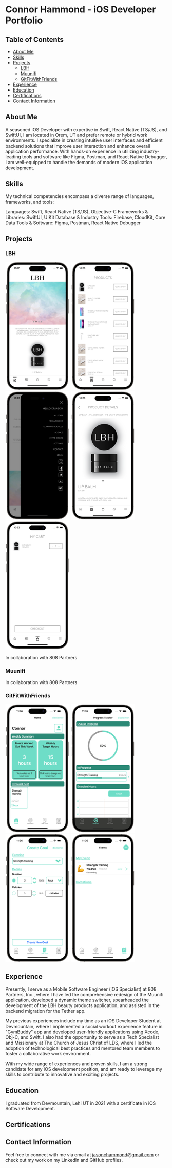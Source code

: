 # Connor Hammond - iOS Developer Portfolio

## Table of Contents

- [About Me](#about-me)
- [Skills](#skills)
- [Projects](#projects)
    - [LBH](#LBH)
    - [Muunifi](#Muunifi)
    - [GitFitWithFriends](#GitFitWithFriends)
- [Experience](#experience)
- [Education](#education)
- [Certifications](#certifications)
- [Contact Information](#contact-information)

## About Me

A seasoned iOS Developer with expertise in Swift, React Native (TS/JS), and SwiftUI, I am located in Orem, UT and prefer remote or hybrid work environments. I specialize in creating intuitive user interfaces and efficient backend solutions that improve user interaction and enhance overall application performance. With hands-on experience in utilizing industry-leading tools and software like Figma, Postman, and React Native Debugger, I am well-equipped to handle the demands of modern iOS application development.

## Skills

My technical competencies encompass a diverse range of languages, frameworks, and tools:

Languages: Swift, React Native (TS/JS), Objective-C
Frameworks & Libraries: SwiftUI, UIKit
Database & Industry Tools: Firebase, CloudKit, Core Data
Tools & Software: Figma, Postman, React Native Debugger

## Projects

<!-- Showcase your projects. Include the project title, brief description, technologies used, and links to the source code and demo (if available). It's good to have screenshots or GIFs to visualize your work. -->


### LBH

<p float="left">
  <img src="https://github.com/Jc-hammond/Jc-hammond/blob/main/LBHHome.png" width="200">
  <img src="https://github.com/Jc-hammond/Jc-hammond/blob/main/LBHProducts.png" width="200" />
  <img src="https://github.com/Jc-hammond/Jc-hammond/blob/main/LBHMenu.png" width="200" />
  <img src="https://github.com/Jc-hammond/Jc-hammond/blob/main/LBHProductDetails.png" width="200" />
     <img src="https://github.com/Jc-hammond/Jc-hammond/blob/main/LBHCart.png" width="200" />
</p>

In collaboration with 808 Partners


### Muunifi

<!-- Project 2 details -->

In collaboration with 808 Partners

### GitFitWithFriends
<p float="left">
  <img src="https://github.com/Jc-hammond/Jc-hammond/blob/main/framed-image-0.png" width="200">
  <img src="https://github.com/Jc-hammond/Jc-hammond/blob/main/framed-image-1.png" width="200" />
  <img src="https://github.com/Jc-hammond/Jc-hammond/blob/main/framed-image-2.png" width="200" />
  <img src="https://github.com/Jc-hammond/Jc-hammond/blob/main/framed-image-3.png" width="200" />
</p>





## Experience

Presently, I serve as a Mobile Software Engineer (iOS Specialist) at 808 Partners, Inc., where I have led the comprehensive redesign of the Muunifi application, developed a dynamic theme switcher, spearheaded the development of the LBH beauty products application, and assisted in the backend migration for the Tether app.

My previous experiences include my time as an iOS Developer Student at Devmountain, where I implemented a social workout experience feature in "GymBuddy" app and developed user-friendly applications using Xcode, Obj-C, and Swift. I also had the opportunity to serve as a Tech Specialist and Missionary at The Church of Jesus Christ of LDS, where I led the adoption of technological best practices and mentored team members to foster a collaborative work environment.

With my wide range of experiences and proven skills, I am a strong candidate for any iOS development position, and am ready to leverage my skills to contribute to innovative and exciting projects.

## Education

I graduated from Devmountain, Lehi UT in 2021 with a certificate in iOS Software Development.

## Certifications

<!-- Any relevant certifications, like Apple's certifications, Coursera, Udemy, etc. -->

## Contact Information

Feel free to connect with me via email at jasonchammond@gmail.com or check out my work on my LinkedIn and GitHub profiles.
